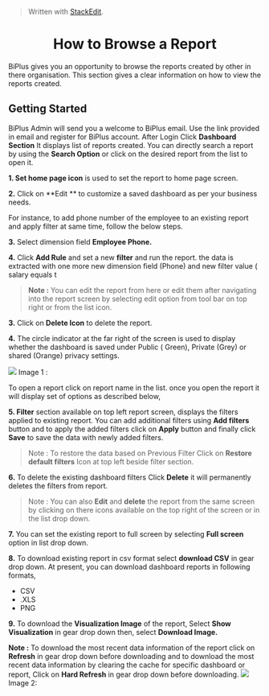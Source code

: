 
> Written with [StackEdit](https://stackedit.io/).

<center><h1>How to Browse a Report</h1></center>

BiPlus gives you an opportunity to browse the reports created by other in there organisation. This section gives a clear information on how to view the reports created.

## Getting Started

BiPlus Admin will send you a welcome to BiPlus email. Use the link provided in email and register for BiPlus account. 
After Login Click  **Dashboard Section** It displays list of  reports created. You can directly search a report by using the **Search Option** or click on the desired report from the list to open it.

**1. Set home page icon** is used to set the report to home page screen.

**2.**  Click on  **Edit ** to customize a saved dashboard as per your business needs.

For instance,  to add phone number of the employee to an existing report and apply filter at same time, follow the below steps.

**3.** Select dimension field **Employee Phone.**

**4.** Click **Add Rule** and set a new **filter**  and run the report. the data is extracted with one more new dimension field (Phone) and new filter value ( salary equals t
> **Note :** You can edit the report from here or edit them after navigating into the report screen by selecting edit option from tool bar on top right or from the list icon.

**3.** Click on **Delete Icon** to delete the report.

**4.**  The circle indicator at the far right of the screen is used to display whether the dashboard is saved under Public ( Green), Private (Grey) or shared (Orange) privacy settings.

![
](https://raw.githubusercontent.com/sv18042016/fp1/master/images/report_mian.png) Image 1 :

To open a  report click on report name in the list. once you open the report it will display set of options as described below,

**5. Filter** section available on top left report screen, displays the filters applied to existing report. You can add additional filters using **Add filters** button and to apply the added filters click on **Apply** button and finally click **Save** to save the data with newly added filters.


> Note : To restore the data based on Previous Filter Click on  **Restore default filters** Icon at top left beside filter section.

**6.** To delete the existing dashboard filters Click **Delete** it will permanently deletes the filters from report.

> Note : You can also **Edit** and **delete** the report from the same screen by clicking on there icons available on the top right of the screen or in the list drop down.

**7.** You can set the existing report to full screen by selecting **Full screen** option in list drop down.

**8.** To download existing report in csv format select **download CSV** in gear drop down.
 At present, you can download dashboard reports in following formats,
 - CSV
 - .XLS
-  PNG

**9.**  To download the **Visualization Image** of the report,  Select **Show Visualization** in gear drop down then, select  **Download Image.**

**Note :** To download the most recent data information of the report click on **Refresh** in gear drop down before downloading and to download the most recent data information by clearing the cache for specific dashboard or report, Click on **Hard Refresh** in gear drop down before downloading. 
![
](https://raw.githubusercontent.com/sv18042016/fp1/master/images/report_ur1.png) Image 2: 




<!--stackedit_data:
eyJoaXN0b3J5IjpbLTg4MTU1MDMzNCwyMDc5NDc3NDIyLC04OT
MxNTE3NjcsLTE5NzEyMTgzMDQsLTg3NzY1NzYzOCwtMTQwMDA1
NDI0MywxMTAzNjI0MTk2LC0yMDAzNTgxNDQyLC0xNTYzNzE5Mj
AyLDczMzIyMTg5OCwxMDk5ODU0NTkyLDE2NTIwNjU4ODQsMTUw
NjM0MzUwMCw5NTcwNDc5MzYsMTcyODU3MTUyLC0xMzc0ODM2OD
Y2XX0=
-->